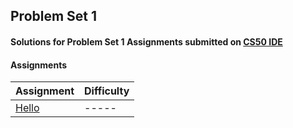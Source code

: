 ## Problem Set 1

#### Solutions for Problem Set 1 Assignments submitted on [CS50 IDE](https://ide.cs50.io/)

#### **Assignments**
| Assignment | Difficulty |
| ---------- | ---------- |
| [Hello](https://cs50.harvard.edu/x/2020/psets/1/hello/) | ----- |